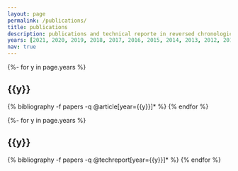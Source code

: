 ```yaml
---
layout: page
permalink: /publications/
title: publications
description: publications and technical reporte in reversed chronological order. 
years: [2021, 2020, 2019, 2018, 2017, 2016, 2015, 2014, 2013, 2012, 2011, 2010, 2009, 2008, 2007]
nav: true
---
```

<!-- _pages/publications.md -->
<div class="publications">

{%- for y in page.years %}
  <h2 class="year">{{y}}</h2>
  {% bibliography -f papers -q @article[year={{y}}]* %}
{% endfor %}


</div>
<div class="techreports">

{%- for y in page.years %}
  <h2 class="year">{{y}}</h2>
  {% bibliography -f papers -q @techreport[year={{y}}]* %}
{% endfor %}


</div>
